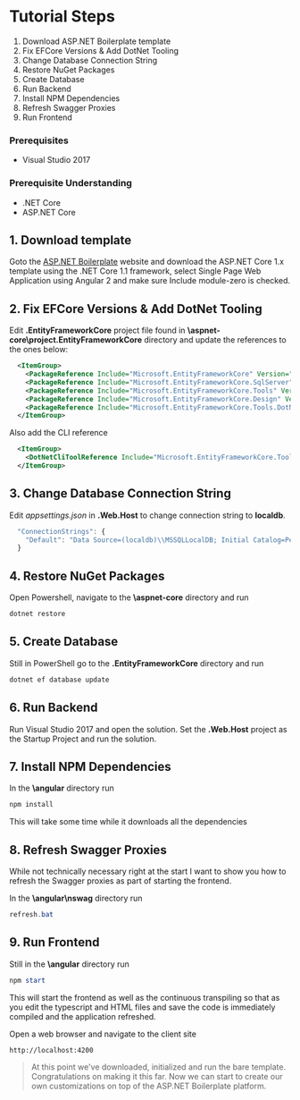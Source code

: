 # Tutorial Steps
1. Download ASP\.NET Boilerplate template
2. Fix EFCore Versions & Add DotNet Tooling
3. Change Database Connection String
4. Restore NuGet Packages
5. Create Database
6. Run Backend
7. Install NPM Dependencies
8. Refresh Swagger Proxies
9. Run Frontend

### Prerequisites
* Visual Studio 2017

### Prerequisite Understanding
* .NET Core
* ASP\.NET Core

## 1. Download template
Goto the [ASP.NET Boilerplate](https://www.aspnetboilerplate.com) website and download the ASP\.NET Core 1.x template using the .NET Core 1.1 framework, select Single Page Web Application using Angular 2 and make sure Include module-zero is checked.

## 2. Fix EFCore Versions & Add DotNet Tooling
Edit __.EntityFrameworkCore__ project file found in __\aspnet-core\project.EntityFrameworkCore__ directory and update the references to the ones below:
```xml
  <ItemGroup>
    <PackageReference Include="Microsoft.EntityFrameworkCore" Version="1.1.2" />
    <PackageReference Include="Microsoft.EntityFrameworkCore.SqlServer" Version="1.1.2" />
    <PackageReference Include="Microsoft.EntityFrameworkCore.Tools" Version="1.1.1" />
    <PackageReference Include="Microsoft.EntityFrameworkCore.Design" Version="1.1.2" />
    <PackageReference Include="Microsoft.EntityFrameworkCore.Tools.DotNet" Version="1.0.1" />
  </ItemGroup>
```
Also add the CLI reference
```xml
  <ItemGroup>
    <DotNetCliToolReference Include="Microsoft.EntityFrameworkCore.Tools.DotNet" Version="1.0.1" />
  </ItemGroup>
```

## 3. Change Database Connection String
Edit _appsettings.json_ in __.Web.Host__ to change connection string to __localdb__.
```javascript
  "ConnectionStrings": {
    "Default": "Data Source=(localdb)\\MSSQLLocalDB; Initial Catalog=PeopleProject;"
  }
```

## 4. Restore NuGet Packages
Open Powershell, navigate to the __\aspnet-core__ directory and run
```powershell
dotnet restore
```

## 5. Create Database
Still in PowerShell go to the __.EntityFrameworkCore__ directory and run
```powershell
dotnet ef database update
```

## 6. Run Backend
Run Visual Studio 2017 and open the solution. Set the __.Web.Host__ project as the Startup Project and run the solution.

## 7. Install NPM Dependencies
In the __\angular__ directory run
```powershell
npm install
```
This will take some time while it downloads all the dependencies

## 8. Refresh Swagger Proxies
While not technically necessary right at the start I want to show you how to refresh the Swagger proxies as part of starting the frontend.

In the __\angular\nswag__ directory run
```powershell
refresh.bat
```

## 9. Run Frontend
Still in the __\angular__ directory run
```powershell
npm start
```
This will start the frontend as well as the continuous transpiling so that as you edit the typescript and HTML files and save the code is immediately compiled and the application refreshed.

Open a web browser and navigate to the client site
```
http://localhost:4200
```

> At this point we've downloaded, initialized and run the bare template. Congratulations on making it this far.
> Now we can start to create our own customizations on top of the ASP\.NET Boilerplate platform.
